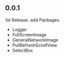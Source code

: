 ## 0.0.1

1st Release. 
add Packages.
- Logger
- FullScreenImage
- GeneralNetworkImage
- PullRefreshScrollView
- SelectBox
